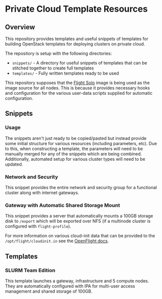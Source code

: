 # Private Cloud Template Resources

## Overview 

This repository provides templates and useful snippets of templates for building OpenStack templates for deploying clusters on private cloud.

The repository is setup with the following directories:
- `snippets/` - A directory for useful snippets of templates that can be stitched together to create full templates
- `templates/` - Fully written templates ready to be used

This repository supposes that the [Flight Solo](https://www.openflighthpc.org/latest/solo/) image is being used as the image source for all nodes. This is because it provides necessary hooks and configuration for the various user-data scripts supplied for automatic configuration.

## Snippets

### Usage

The snippets aren't just ready to be copied/pasted but instead provide some initial structure for various resources (including parameters, etc). Due to this, when constructing a template, the parameters will need to be manually merged for any of the snippets which are being combined. Additionally, automated setup for various cluster types will need to be updated.

### Network and Security

This snippet provides the entire network and security group for a functional cluster along with internet gateways.

### Gateway with Automatic Shared Storage Mount

This snippet provides a server that automatically mounts a 100GB storage disk to `/export` which will be exported over NFS (if a multinode cluster is configured with `flight-profile`). 

For more information on various cloud-init data that can be provided to the `/opt/flight/cloudinit.in` see the [OpenFlight docs](https://www.openflighthpc.org/latest/docs/flight-solo/understand-solo/user-data/).

## Templates

### SLURM Team Edition

This template launches a gateway, infrastructure and 5 compute nodes. They are automatically configured with IPA for multi-user access management and shared storage of 100GB.

